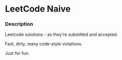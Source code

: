 # LeetCode Naive

### Description

Leetcode solutions - as they're submitted and accepted.

Fast, dirty, many code-style violations.

Just for fun.